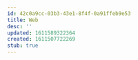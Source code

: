 ```yaml
---
id: 42c0a9cc-03b3-43e1-8f4f-0a91ffeb9e53
title: Web
desc: ''
updated: 1611589322364
created: 1611507722269
stub: true
---
```

